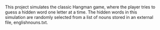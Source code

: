 This project simulates the classic Hangman game, where the player tries to guess a hidden word one letter at a time. 
The hidden words in this simulation are randomly selected from a list of nouns stored in an external file, englishnouns.txt. 
